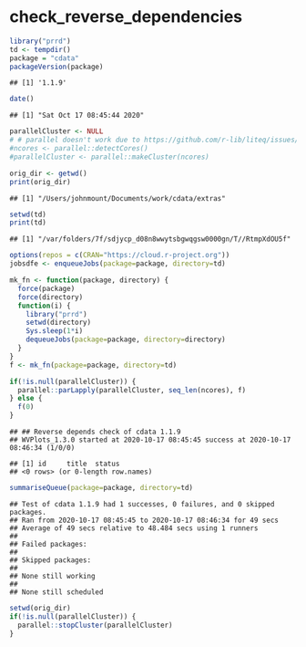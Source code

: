 check\_reverse\_dependencies
================

``` r
library("prrd")
td <- tempdir()
package = "cdata"
packageVersion(package)
```

    ## [1] '1.1.9'

``` r
date()
```

    ## [1] "Sat Oct 17 08:45:44 2020"

``` r
parallelCluster <- NULL
# # parallel doesn't work due to https://github.com/r-lib/liteq/issues/22
#ncores <- parallel::detectCores()
#parallelCluster <- parallel::makeCluster(ncores)

orig_dir <- getwd()
print(orig_dir)
```

    ## [1] "/Users/johnmount/Documents/work/cdata/extras"

``` r
setwd(td)
print(td)
```

    ## [1] "/var/folders/7f/sdjycp_d08n8wwytsbgwqgsw0000gn/T//RtmpXdOU5f"

``` r
options(repos = c(CRAN="https://cloud.r-project.org"))
jobsdfe <- enqueueJobs(package=package, directory=td)

mk_fn <- function(package, directory) {
  force(package)
  force(directory)
  function(i) {
    library("prrd")
    setwd(directory)
    Sys.sleep(1*i)
    dequeueJobs(package=package, directory=directory)
  }
}
f <- mk_fn(package=package, directory=td)

if(!is.null(parallelCluster)) {
  parallel::parLapply(parallelCluster, seq_len(ncores), f)
} else {
  f(0)
}
```

    ## ## Reverse depends check of cdata 1.1.9 
    ## WVPlots_1.3.0 started at 2020-10-17 08:45:45 success at 2020-10-17 08:46:34 (1/0/0)

    ## [1] id     title  status
    ## <0 rows> (or 0-length row.names)

``` r
summariseQueue(package=package, directory=td)
```

    ## Test of cdata 1.1.9 had 1 successes, 0 failures, and 0 skipped packages. 
    ## Ran from 2020-10-17 08:45:45 to 2020-10-17 08:46:34 for 49 secs 
    ## Average of 49 secs relative to 48.484 secs using 1 runners
    ## 
    ## Failed packages:   
    ## 
    ## Skipped packages:   
    ## 
    ## None still working
    ## 
    ## None still scheduled

``` r
setwd(orig_dir)
if(!is.null(parallelCluster)) {
  parallel::stopCluster(parallelCluster)
}
```
